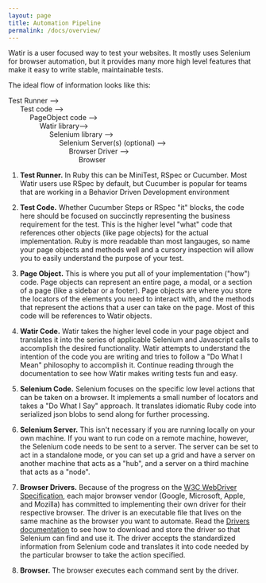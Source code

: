 ```yaml
---
layout: page
title: Automation Pipeline
permalink: /docs/overview/
---
```


Watir is a user focused way to test your websites. It mostly uses Selenium for
browser automation, but it provides many more high level features that make
it easy to write stable, maintainable tests.

The ideal flow of information looks like this: 

Test Runner --> <br />
&nbsp; &nbsp; &nbsp; 
Test code --> <br /> 
&nbsp; &nbsp; &nbsp; &nbsp;&nbsp; &nbsp; 
PageObject code --> <br /> 
&nbsp; &nbsp; &nbsp; &nbsp; &nbsp;&nbsp; &nbsp;&nbsp; &nbsp; 
Watir library-->  <br />
&nbsp; &nbsp; &nbsp; &nbsp; &nbsp; &nbsp;&nbsp; &nbsp;&nbsp; &nbsp;&nbsp; &nbsp; 
Selenium library -->  <br />
&nbsp; &nbsp; &nbsp; &nbsp; &nbsp; &nbsp; &nbsp;&nbsp; &nbsp;&nbsp; &nbsp;&nbsp; &nbsp;&nbsp; &nbsp; 
Selenium Server(s) (optional) --> <br />
&nbsp; &nbsp; &nbsp; &nbsp; &nbsp; &nbsp; &nbsp; &nbsp;&nbsp; &nbsp;&nbsp; &nbsp;&nbsp; &nbsp;&nbsp; &nbsp;&nbsp; &nbsp; 
Browser Driver -->  <br />
&nbsp; &nbsp; &nbsp; &nbsp; &nbsp; &nbsp; &nbsp; &nbsp; &nbsp;&nbsp; &nbsp;&nbsp; &nbsp;&nbsp; &nbsp;&nbsp; &nbsp;&nbsp; &nbsp;&nbsp; &nbsp; 
Browser
                        
1. **Test Runner.** In Ruby this can be MiniTest, RSpec or Cucumber. Most Watir users use RSpec
by default, but Cucumber is popular for teams that are working in a Behavior Driven Development
environment

2. **Test Code.** Whether Cucumber Steps or RSpec "it" blocks, the code here should be
focused on succinctly representing the business requirement for the test. This is the
higher level "what" code that references other objects (like page objects) for the actual implementation.
Ruby is more readable than most langauges, so name your page objects and methods well 
and a cursory inspection will allow you to easily understand the purpose of your test.

3. **Page Object.** This is where you put all of your implementation ("how") code. 
Page objects can represent an entire page, 
a modal, or a section of a page (like a sidebar or a footer). 
Page objects are where you store the locators of the elements you need to interact with, 
and the methods that represent the actions that a user can take on the page.
Most of this code will be references to Watir objects.

4. **Watir Code.** Watir takes the higher level code in your page object and translates
it into the series of applicable Selenium and Javascript calls to accomplish the desired
functionality. Watir attempts to understand the intention of the code you are writing
and tries to follow a "Do What I Mean" philosophy to accomplish it. Continue reading 
through the documentation to see how Watir makes writing tests fun and easy.

5. **Selenium Code.** Selenium focuses on the specific low level actions that can be taken 
on a browser. It implements a small number of locators and takes a "Do What I Say" approach.
It translates idiomatic Ruby code into serialized json blobs to send along for further processing.

6. **Selenium Server.** This isn't necessary if you are running locally on your own machine.
If you want to run code on a remote machine, however, the Selenium code needs
to be sent to a server. The server can be set to act in a standalone mode, or you can set up a 
grid and have a server on another machine that acts as a "hub", and a server on a third machine
that acts as a "node".

7. **Browser Drivers.** Because of the progress on the [W3C WebDriver Specification](https://w3c.github.io/webdriver/webdriver-spec.html), 
each major browser vendor (Google, Microsoft, Apple, and Mozilla) has committed to 
implementing their own driver for their respective browser. The driver is an executable
file that lives on the same machine as the browser you want to automate. Read the 
[Drivers documentation](../docs/drivers) to see how to download and store the driver so that
Selenium can find and use it. The driver accepts the standardized information from Selenium 
code and translates it into code needed by the particular browser to take the action specified.

8. **Browser.** The browser executes each command sent by the driver.
